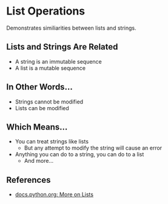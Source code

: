# List Operations
Demonstrates similiarities between lists and strings.

## Lists and Strings Are Related
- A string is an immutable sequence
- A list is a mutable sequence

## In Other Words...
- Strings cannot be modified
- Lists can be modified

## Which Means...
- You can treat strings like lists
    - But any attempt to modify the string will cause an error
- Anything you can do to a string, you can do to a list
    - And more...

## References
- [docs.python.org: More on Lists](https://docs.python.org/3/tutorial/datastructures.html)